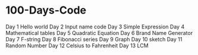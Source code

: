 # 100-Days-Code
Day 1 Hello world 
Day 2 Input name code 
Day 3 Simple Expression 
Day 4 Mathematical tables
Day 5 Quadratic Equation
Day 6 Brand Name Generator
Day 7 F-string
Day 8 Fibonacci series
Day 9 Graph
Day 10 sketch
Day 11 Random Number
Day 12 Celsius to Fahrenheit
Day 13 LCM
